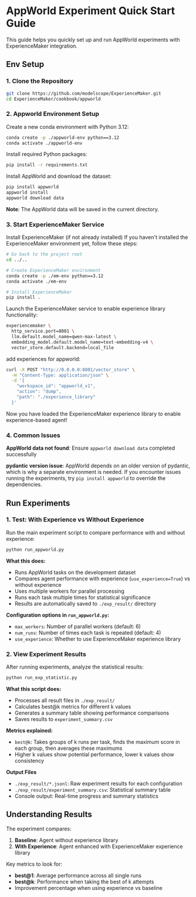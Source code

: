 # AppWorld Experiment Quick Start Guide

This guide helps you quickly set up and run AppWorld experiments with ExperienceMaker integration.

## Env Setup

### 1. Clone the Repository

```bash
git clone https://github.com/modelscope/ExperienceMaker.git
cd ExperienceMaker/cookbook/appworld
```

### 2. Appworld Environment Setup

Create a new conda environment with Python 3.12:

```bash
conda create -p ./appworld-env python==3.12
conda activate ./appworld-env
```

Install required Python packages:

```bash
pip install -r requirements.txt
```

Install AppWorld and download the dataset:

```bash
pip install appworld
appworld install
appworld download data
```

**Note**: The AppWorld data will be saved in the current directory.

### 3. Start ExperienceMaker Service

Install ExperienceMaker (if not already installed)
If you haven't installed the ExperienceMaker environment yet, follow these steps:
```bash
# Go back to the project root
cd ../..

# Create ExperienceMaker environment
conda create -p ./em-env python==3.12
conda activate ./em-env

# Install ExperienceMaker
pip install .
```

Launch the ExperienceMaker service to enable experience library functionality:

```bash
experiencemaker \
  http_service.port=8001 \
  llm.default.model_name=qwen-max-latest \
  embedding_model.default.model_name=text-embedding-v4 \
  vector_store.default.backend=local_file
```

add experiences for appworld:
```bash
curl -X POST "http://0.0.0.0:8001/vector_store" \
  -H "Content-Type: application/json" \
  -d '{
    "workspace_id": "appworld_v1",
    "action": "dump",
    "path": "./experience_library"
  }'
```
Now you have loaded the ExperienceMaker experience library to enable experience-based agent!

### 4. Common Issues

**AppWorld data not found**: Ensure `appworld download data` completed successfully

**pydantic version issue**:  AppWorld depends on an older version of pydantic, which is why a separate environment is needed. If you encounter issues running the experiments, try `pip install appworld` to override the dependencies.



## Run Experiments

### 1. Test: With Experience vs Without Experience

Run the main experiment script to compare performance with and without experience:

```bash
python run_appworld.py
```

**What this does:**
- Runs AppWorld tasks on the development dataset
- Compares agent performance with experience (`use_experience=True`) vs without experience
- Uses multiple workers for parallel processing
- Runs each task multiple times for statistical significance
- Results are automatically saved to `./exp_result/` directory

**Configuration options in `run_appworld.py`:**
- `max_workers`: Number of parallel workers (default: 6)
- `num_runs`: Number of times each task is repeated (default: 4)
- `use_experience`: Whether to use ExperienceMaker experience library

### 2. View Experiment Results

After running experiments, analyze the statistical results:

```bash
python run_exp_statistic.py
```

**What this script does:**
- Processes all result files in `./exp_result/`
- Calculates best@k metrics for different k values
- Generates a summary table showing performance comparisons
- Saves results to `experiment_summary.csv`

**Metrics explained:**
- `best@k`: Takes groups of k runs per task, finds the maximum score in each group, then averages these maximums
- Higher k values show potential performance, lower k values show consistency

**Output Files**

- `./exp_result/*.jsonl`: Raw experiment results for each configuration
- `./exp_result/experiment_summary.csv`: Statistical summary table
- Console output: Real-time progress and summary statistics

## Understanding Results

The experiment compares:
1. **Baseline**: Agent without experience library
2. **With Experience**: Agent enhanced with ExperienceMaker experience library

Key metrics to look for:
- **best@1**: Average performance across all single runs
- **best@k**: Performance when taking the best of k attempts
- Improvement percentage when using experience vs baseline